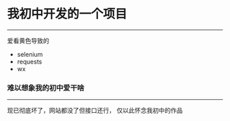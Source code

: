 # 我初中开发的一个项目
***
爱看黄色导致的
+ selenium
+ requests
+ wx
### 难以想象我的初中爱干啥
***
现已彻底坏了，网站都没了但接口还行，
仅以此怀念我初中的作品